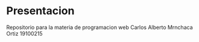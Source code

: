 # Presentacion 
Repositorio para la materia de programacion web
Carlos Alberto Mrnchaca Ortiz
19100215
